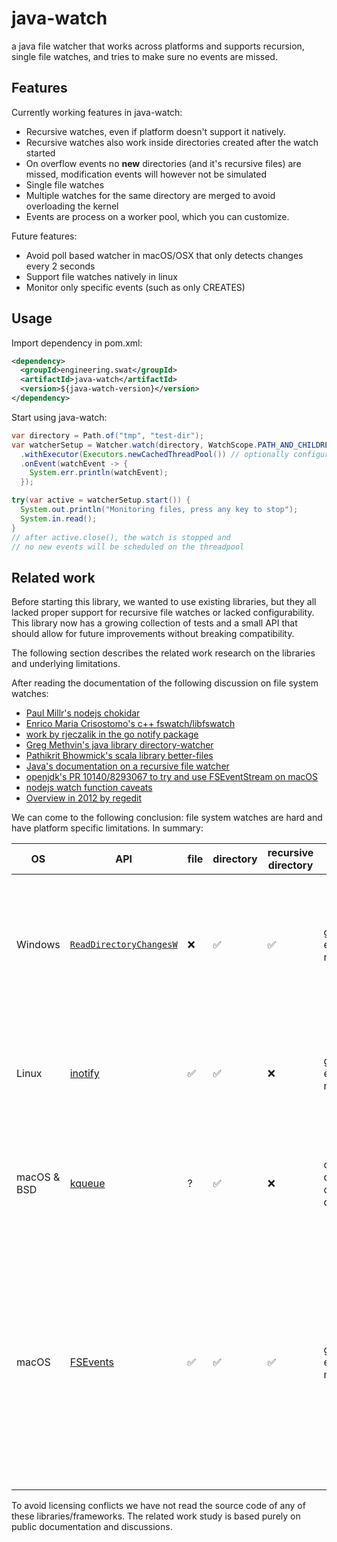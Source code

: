 # java-watch
a java file watcher that works across platforms and supports recursion, single file watches, and tries to make sure no events are missed.

## Features

Currently working features in java-watch:

- Recursive watches, even if platform doesn't support it natively.
- Recursive watches also work inside directories created after the watch started
- On overflow events no **new** directories (and it's recursive files) are missed, modification events will however not be simulated
- Single file watches
- Multiple watches for the same directory are merged to avoid overloading the kernel
- Events are process on a worker pool, which you can customize.

Future features:

- Avoid poll based watcher in macOS/OSX that only detects changes every 2 seconds
- Support file watches natively in linux
- Monitor only specific events (such as only CREATES)

## Usage

Import dependency in pom.xml:

```xml
<dependency>
  <groupId>engineering.swat</groupId>
  <artifactId>java-watch</artifactId>
  <version>${java-watch-version}</version>
</dependency>
```

Start using java-watch:

```java
var directory = Path.of("tmp", "test-dir");
var watcherSetup = Watcher.watch(directory, WatchScope.PATH_AND_CHILDREN)
  .withExecutor(Executors.newCachedThreadPool()) // optionally configure a custom thread pool
  .onEvent(watchEvent -> {
    System.err.println(watchEvent);
  });

try(var active = watcherSetup.start()) {
  System.out.println("Monitoring files, press any key to stop");
  System.in.read();
}
// after active.close(), the watch is stopped and
// no new events will be scheduled on the threadpool
```

## Related work

Before starting this library, we wanted to use existing libraries, but they all lacked proper support for recursive file watches or lacked configurability. This library now has a growing collection of tests and a small API that should allow for future improvements without breaking compatibility.

The following section describes the related work research on the libraries and underlying limitations.

After reading the documentation of the following discussion on file system watches:

- [Paul Millr's nodejs chokidar](https://github.com/paulmillr/chokidar)
- [Enrico Maria Crisostomo's c++ fswatch/libfswatch](https://github.com/emcrisostomo/fswatch)
- [work by rjeczalik in the go notify package](https://pkg.go.dev/github.com/rjeczalik/notify)
- [Greg Methvin's java library directory-watcher](https://github.com/gmethvin/directory-watcher)
- [Pathikrit Bhowmick's scala library better-files](https://github.com/pathikrit/better-files)
- [Java's documentation on a recursive file watcher](https://docs.oracle.com/javase/tutorial/displayCode.html?code=https://docs.oracle.com/javase/tutorial/essential/io/examples/WatchDir.java)
- [openjdk's PR 10140/8293067 to try and use FSEventStream on macOS](https://github.com/openjdk/jdk/pull/10140)
- [nodejs watch function caveats](https://nodejs.org/docs/latest/api/fs.html#caveats)
- [Overview in 2012 by regedit](https://lists.qt-project.org/pipermail/development/2012-July/005279.html)

We can come to the following conclusion: file system watches are hard and have platform specific limitations.
In summary:

| OS | API | file | directory | recursive directory | overflow | network | notes|
| -- | -- | -- | --- | -- |---|--| -- |
| Windows | [`ReadDirectoryChangesW`](https://learn.microsoft.com/en-us/windows/win32/api/winbase/nf-winbase-readdirectorychangesw) | ❌ | ✅ | ✅ | generic error marker | some, error in case not supported | hard to correctly setup (there are multiple ways to get updates), can be chatty with it's events. can lock the directory it's monitoring. |
| Linux | [inotify](https://man7.org/linux/man-pages/man7/inotify.7.html) | ✅ | ✅ | ❌ | generic error marker | only local changes, no error | note that the new [fanotify](https://man7.org/linux/man-pages/man7/fanotify.7.html) supports recursive watches, but only at mount points, not for arbitrary directories. |
| macOS & BSD | [kqueue](https://man.freebsd.org/cgi/man.cgi?kqueue) | ? | ✅ | ❌ | can quickly run out of file descriptors | ? | implementing recursive directory watches this way will quickly run out of file descriptors |
| macOS | [FSEvents](https://developer.apple.com/documentation/coreservices/file_system_events) | ✅ |✅ | ✅ | generic error marker | ? | Some report it works great, but openjdk stopped doing this direction of the implementation as it consistently failed a test with a lot of IO operations and register and unregisters of watches. Reporting that the API would just stop reporting any events |

To avoid licensing conflicts we have not read the source code of any of these libraries/frameworks. The related work study is based purely on public documentation and discussions.
